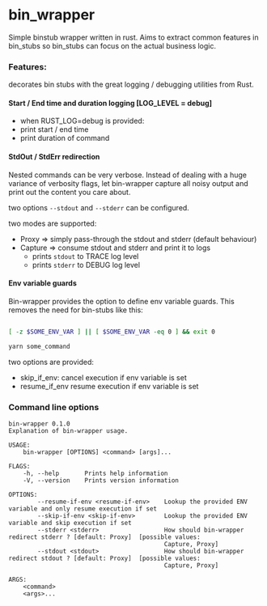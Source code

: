 # bin_wrapper

Simple binstub wrapper written in rust.
Aims to extract common features in bin_stubs so bin_stubs can focus on the actual business logic.

### Features:

decorates bin stubs with the great logging / debugging utilities from Rust.

#### Start / End time and duration logging [LOG_LEVEL = debug]
- when RUST_LOG=debug is provided:
 - print start / end time
 - print duration of command

#### StdOut / StdErr redirection

Nested commands can be very verbose. Instead of dealing with a huge variance of verbosity flags, let bin-wrapper capture all noisy output and print out the content you care about.

two options `--stdout` and `--stderr` can be configured.

two modes are supported:
- Proxy => simply pass-through the stdout and stderr (default behaviour)
- Capture => consume stdout and stderr and print it to logs
  - prints `stdout` to TRACE log level
  - prints `stderr` to DEBUG log level

#### Env variable guards

Bin-wrapper provides the option to define env variable guards.
This removes the need for bin-stubs like this:


```sh

[ -z $SOME_ENV_VAR ] || [ $SOME_ENV_VAR -eq 0 ] && exit 0

yarn some_command
```

two options are provided:

 - skip_if_env: cancel execution if env variable is set
 - resume_if_env resume execution if env variable is set


### Command line options

```
bin-wrapper 0.1.0
Explanation of bin-wrapper usage.

USAGE:
    bin-wrapper [OPTIONS] <command> [args]...

FLAGS:
    -h, --help       Prints help information
    -V, --version    Prints version information

OPTIONS:
        --resume-if-env <resume-if-env>    Lookup the provided ENV variable and only resume execution if set
        --skip-if-env <skip-if-env>        Lookup the provided ENV variable and skip execution if set
        --stderr <stderr>                  How should bin-wrapper redirect stderr ? [default: Proxy]  [possible values:
                                           Capture, Proxy]
        --stdout <stdout>                  How should bin-wrapper redirect stdout ? [default: Proxy]  [possible values:
                                           Capture, Proxy]

ARGS:
    <command>
    <args>...
```
